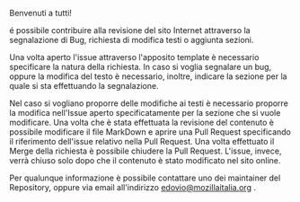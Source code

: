 Benvenuti a tutti!

é possibile contribuire alla revisione del sito Internet attraverso la segnalazione di Bug, 
richiesta di modifica testi o aggiunta sezioni.

Una volta aperto l'issue attraverso l'apposito template è necessario specificare la natura della richiesta.
In caso si voglia segnalare un bug, oppure la modifica del testo è necessario, inoltre, indicare la sezione 
per la quale si sta effettuando la segnalazione.

Nel caso si vogliano proporre delle modifiche ai testi è necessario proporre la modifica nell'Issue aperto specificatamente per la sezione che si vuole modificare. Una volta che è stata effettuata la revisione del contenuto è possibile modificare il file MarkDown e aprire una Pull Request specificando il riferimento dell'issue relativo nella Pull Request. Una volta effettuato il Merge della richiesta è possibile chiudere la Pull Request. L'issue, invece, verrà chiuso solo dopo che il contenuto è stato modificato nel sito online.

Per qualunque informazione è possibile contattare uno dei maintainer del Repository, oppure via email all'indirizzo edovio@mozillaitalia.org .

